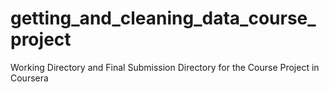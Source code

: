 getting_and_cleaning_data_course_project
========================================

Working Directory and Final Submission Directory for the Course Project in Coursera
